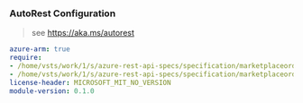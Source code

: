 ### AutoRest Configuration

> see https://aka.ms/autorest

``` yaml
azure-arm: true
require:
- /home/vsts/work/1/s/azure-rest-api-specs/specification/marketplaceordering/resource-manager/readme.md
- /home/vsts/work/1/s/azure-rest-api-specs/specification/marketplaceordering/resource-manager/readme.go.md
license-header: MICROSOFT_MIT_NO_VERSION
module-version: 0.1.0

```